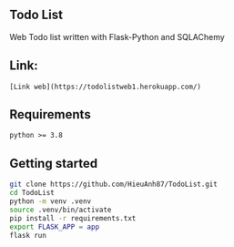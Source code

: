 ## Todo List
Web Todo list written with Flask-Python and SQLAChemy

## Link:
```
[Link web](https://todolistweb1.herokuapp.com/)
```

## Requirements
```
python >= 3.8
```

## Getting started
```bash
git clone https://github.com/HieuAnh87/TodoList.git
cd TodoList
python -m venv .venv
source .venv/bin/activate
pip install -r requirements.txt
export FLASK_APP = app
flask run
```
